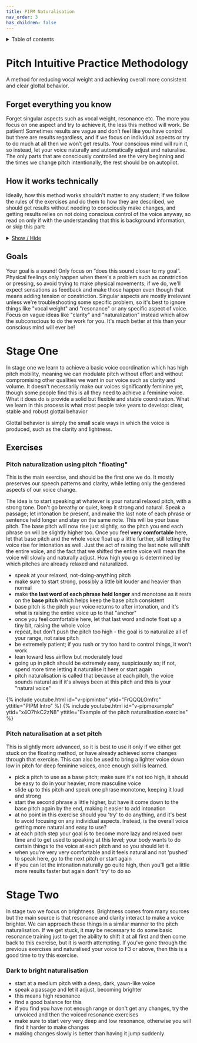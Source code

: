 ```yaml
---
title: PIPM Naturalisation
nav_order: 3
has_children: false
---
```

<details closed markdown="block">
  <summary>
    Table of contents
  </summary>
{: .text-delta }
1. TOC
{:toc}
</details>

# Pitch Intuitive Practice Methodology
A method for reducing vocal weight and achieving overall more consistent and clear glottal behavior.

## Forget everything you know
Forget singular aspects such as vocal weight, resonance etc. The more you focus on one aspect and try to achieve it, the less this method will work. Be patient! Sometimes results are vague and don’t feel like you have control but there are results regardless, and if we focus on individual aspects or try to do much at all then we won’t get results. Your conscious mind will ruin it, so instead, let your voice naturally and automatically adjust and naturalise. The only parts that are consciously controlled are the very beginning and the times we change pitch intentionally, the rest should be on autopilot.

## How it works technically
Ideally, how this method works shouldn't matter to any student; if we follow the rules of the exercises and do them to how they are described, we should get results without needing to consciously make changes, and getting results relies on not doing conscious control of the voice anyway, so read on only if with the understanding that this is background information, or skip this part:
<details closed markdown="block">
<summary>
<u>Show / Hide</u>
</summary>
How it works is fairly simple. Our voices have certain conflations, meaning when you try to do X, you do Y as well. Sometimes these conflations are harmful, but sometimes they represent a natural balance of sorts. Pitch happens to be conflated positively with almost every aspect of voice feminization to a small degree, and our ability to modulate pitch without effort and without compromising other aspects represents a substantial portion of the skills and behaviors needed for voice feminisation and general vocal ability. The skills that are possible to learn through these methods can represent what normally takes years to develop through day to day practice.

These skills once learned are useful at any pitch, meaning we can also achieve lower pitches while maintaining the feminine characteristics and other general skills we learned through these methods. It's important to note that pitch itself is mostly irrelevant to the "quality" or the gender of the voice. Instead it is a powerful tool to be used to make the changes we want. The goal is not to 'raise pitch', but to improve the voice at every pitch. Eventually, we might gain the skills needed to semi-consciously modify vocal weight, but this takes a very large amount of practice.
</details>

## Goals
Your goal is a sound! Only focus on “does this sound closer to my goal”. Physical feelings only happen when there's a problem such as constriction or pressing, so avoid trying to make physical movements; if we do, we'll expect sensations as feedback and make those happen even though that means adding tension or constriction. Singular aspects are mostly irrelevant unless we're troubleshooting some specific problem, so it's best to ignore things like "vocal weight" and "resonance" or any specific aspect of voice. Focus on vague ideas like "clarity" and "naturalization" instead which allow the subconscious to do the work for you. It's much better at this than your conscious mind will ever be!




# Stage One
In stage one we learn to achieve a basic voice coordination which has high pitch mobility, meaning we can modulate pitch without effort and without compromising other qualities we want in our voice such as clarity and volume. It doesn't necessarily make our voices significantly feminine yet, though some people find this is all they need to achieve a feminine voice. What it does do is provide a solid but flexible and stable coordination. What we learn in this process is what most people take years to develop: clear, stable and robust glottal behavior

Glottal behavior is simply the small scale ways in which the voice is produced, such as the clarity and lightness.


## Exercises

### Pitch naturalization using pitch "floating"
This is the main exercise, and should be the first one we do. It mostly preserves our speech patterns and clarity, while letting only the gendered aspects of our voice change.

The idea is to start speaking at whatever is your natural relaxed pitch, with a strong tone. Don't go breathy or quiet, keep it strong and natural. Speak a passage; let intonation be present, and make the last note of each phrase or sentence held longer and stay on the same note. This will be your base pitch. The base pitch will now rise just slightly, so the pitch you end each phrase on will be slightly higher too. Once you feel **very comfortable** here, let that base pitch and the whole voice float up a little further, still letting the voice rise for intonation as well. Just the act of raising the last note will shift the entire voice, and the fact that we shifted the entire voice will mean the voice will slowly and naturally adjust. How high you go is determined by which pitches are already relaxed and naturalized.
- speak at your relaxed, not-doing-anything pitch
- make sure to start strong, possibly a little bit louder and heavier than normal
- make **the last word of each phrase held longer** and monotone as it rests on the **base pitch** which helps keep the base pitch consistent
- base pitch is the pitch your voice returns to after intonation, and it's what is raising the entire voice up to that "anchor"
- once you feel comfortable here, let that last word and note float up a tiny bit, raising the whole voice
- repeat, but don't push the pitch too high - the goal is to naturalize all of your range, not raise pitch
- be extremely patient; if you rush or try too hard to control things, it won't work
- lean toward less airflow but moderately loud
- going up in pitch should be extremely easy, suspiciously so; if not, spend more time letting it naturalise it here or start again
- pitch naturalisation is called that because at each pitch, the voice sounds natural as if it's always been at this pitch and this is your "natural voice"

{% include youtube.html id="v-pipmintro" ytid="FrQQQLOmfrc" yttitle="PIPM Intro" %}
{% include youtube.html id="v-pipmexample" ytid="x4O7hkC2zN8" yttitle="Example of the pitch naturalisation exercise" %}

### Pitch naturalisation at a set pitch
This is slightly more advanced, so it is best to use it only if we either get stuck on the floating method, or have already achieved some changes through that exercise. This can also be used to bring a lighter voice down low in pitch for deep feminine voices, once enough skill is learned.
- pick a pitch to use as a base pitch; make sure it's not too high, it should be easy to do in your heavier, more masculine voice
- slide up to this pitch and speak one phrase monotone, keeping it loud and strong
- start the second phrase a little higher, but have it come down to the base pitch again by the end, making it easier to add intonation
- at no point in this exercise should you 'try' to do anything, and it's best to avoid focusing on any individual aspects. Instead, is the overall voice getting more natural and easy to use?
- at each pitch step your goal is to become more lazy and relaxed over time and to get used to speaking at this level; your body wants to do certain things to the voice at each pitch and so you should let it.
- when you're very very comfortable and it feels natural and not 'pushed' to speak here, go to the next pitch or start again
- if you can let the intonation naturally go quite high, then you'll get a little more results faster but again don't 'try' to do so


# Stage Two
In stage two we focus on brightness. Brightness comes from many sources but the main source is that resonance and clarity interact to make a voice brighter. We can approach these things in a similar manner to the pitch naturalisation. If we get stuck, it may be necessary to do some basic resonance training just to get the ability to shift it at all first and then come back to this exercise, but it is worth attempting. If you've gone through the previous exercises and naturalised your voice to F3 or above, then this is a good time to try this exercise.
### Dark to bright naturalisation
- start at a medium pitch with a deep, dark, yawn-like voice
- speak a passage and let it adjust, becoming brighter
- this means high resonance
- find a good balance for this
- if you find you have not enough range or don't get any changes, try the unvoiced and then the voiced resonance exercises
- make sure to start very very deep and low resonance, otherwise you will find it harder to make changes
- making changes slowly is better than having it jump suddenly